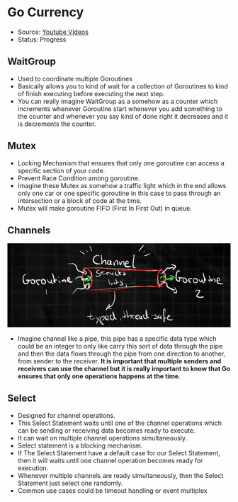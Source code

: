 # Go Currency

- Source: [Youtube Videos](https://www.youtube.com/watch?v=y2jP45S9BHk)
- Status: Progress

## WaitGroup

- Used to coordinate multiple Goroutines
- Basically allows you to kind of wait for a collection of Goroutines to kind of finish executing before executing the next step.
- You can really imagine WaitGroup as a somehow as a counter which increments whenever Goroutine start whenever you add
  something to the counter and whenever you say kind of done right it decreases and it is decrements the counter.

## Mutex

- Locking Mechanism that ensures that only one goroutine can access a specific section of your code.
- Prevent Race Condition among goroutine.
- Imagine these Mutex as somehow a traffic light which in the end allows only one car or 
  one specific goroutine in this case to pass through an intersection or a block of code at the time.
- Mutex will make goroutine FIFO (First In First Out) in queue.

## Channels

![Channels](images/channels.png)

- Imagine channel like a pipe, this pipe has a specific data type which could be an integer to only like carry
  this sort of data through the pipe and then the data flows through the pipe from one direction to another,
  from sender to the receiver. **It is important that multiple senders and receivers can use the channel but it is
  really important to know that Go ensures that only one operations happens at the time**.

## Select

- Designed for channel operations.
- This Select Statement waits until one of the channel operations which can be sending or receiving data
  becomes ready to execute.
- It can wait on multiple channel operations simultaneously.
- Select statement is a blocking mechanism.
- If The Select Statement have a default case for our Select Statement, then it will waits
  until one channel operation becomes ready for execution. 
- Whenever multiple channels are ready simultaneously, then the Select Statement just select one randomly.
- Common use cases could be timeout handling or event multiplex

